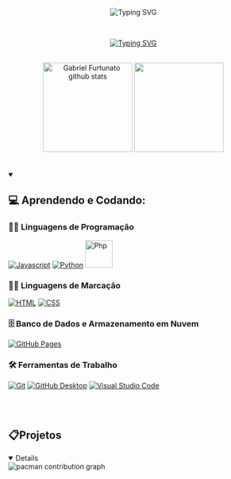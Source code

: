 
  
  <p align="center">
<img src="https://readme-typing-svg.demolab.com?font=Fira+Code&weight=440&size=22&pause=1000&color=38F77CFF&center=true&vCenter=true&repeat=false&width=435&lines=Furtunato" alt="Typing SVG" /></a>
</p> <br>
  
  <p align="center">
 <a href="https://git.io/typing-svg"><img src="https://readme-typing-svg.demolab.com?font=Fira+Code&weight=500&pause=1000&color=4CCA00&center=true&vCenter=true&width=435&lines=Cursando+CC+na+UNIP;Localizado+em+Limeira%2C+SP;Construindo+ideias%2C+linha+por+linha" alt="Typing SVG" /></a>
  </p> <br>

<div align="center">
  <img height="180em" src="https://github-readme-stats.vercel.app/api?username=Furtunato&show_icons=true&count_private=true&hide_border=true&title_color=00bfbf&icon_color=00bfbf&text_color=c9d1d9&bg_color=0d1117" alt="Gabriel Furtunato github stats" /> 
  <img height="180em" src="https://github-readme-stats.vercel.app/api/top-langs/?username=Furtunato&layout=compact&hide_border=true&title_color=00bfbf&text_color=00bfbf&bg_color=0d1117" />
</div> <br> <br>


<details open>
   <summary><h2>💻 Aprendendo e Codando:</h2></summary>
    <h3>👨‍💻 Linguagens de Programação</h3>
    <p>
      <a href="https://github.com/Furtunato"><img alt="Javascript" src="https://img.shields.io/badge/JavaScript-F7DF1E.svg?logo=javascript&logoColor=black"></a>
      <a href="https://github.com/Furtunato"><img alt="Python" src="https://img.shields.io/badge/Python-14354C.svg?logo=python&logoColor=white"></a>
      <a href="https://github.com/Furtunato"><img width="55px" alt="Php" src="https://img.shields.io/badge/PHP-777BB4.svg?logo=php&logoColor=white"></a>
  </p>

  <h3>👨‍💻 Linguagens de Marcação</h3>
  <p>
     <a href="https://github.com/Furtunato"><img alt="HTML" src="https://img.shields.io/badge/HTML-E34F26.svg?logo=html5&logoColor=white"></a>
     <a href="https://github.com/Furtunato"><img alt="CSS" src="https://img.shields.io/badge/CSS-1572B6.svg?logo=css3&logoColor=white"></a>
  </p>

   <h3>🗄️ Banco de Dados e Armazenamento em Nuvem</h3>

  <p>
      <a href="https://github.com/Furtunato"><img alt="GitHub Pages" src="https://img.shields.io/badge/GitHub%20Pages-327FC7.svg?logo=github&logoColor=white"></a>
  </p>

  <h3>🛠️ Ferramentas de Trabalho</h3>
  <p>
      <a href="https://github.com/Furtunato"><img alt="Git" src="https://img.shields.io/badge/Git-F05033.svg?logo=git&logoColor=white"></a>
      <a href="https://github.com/Furtunato"><img alt="GitHub Desktop" src="https://img.shields.io/badge/GitHub%20Desktop-8034A9.svg?logo=github&logoColor=white"></a>
      <a href="https://github.com/Furtunato"><img alt="Visual Studio Code" src="https://img.shields.io/badge/Visual%20Studio%20Code-0078d7.svg?logo=visual-studio-code&logoColor=white"></a>
  </p> <br><br>
   </details>
     <summary><h2>📋Projetos</h2></summary> 
     <details open> 
   


<picture>
  <source media="(prefers-color-scheme: dark)" srcset="https://raw.githubusercontent.com/Furtunato/Furtunato/output/pacman-contribution-graph-dark.svg">
  <source media="(prefers-color-scheme: light)" srcset="https://raw.githubusercontent.com/Furtunato/Furtunato/output/pacman-contribution-graph.svg">
  <img alt="pacman contribution graph" src="https://raw.githubusercontent.com/Furtunato/Furtunato/output/pacman-contribution-graph.svg">
</picture>
